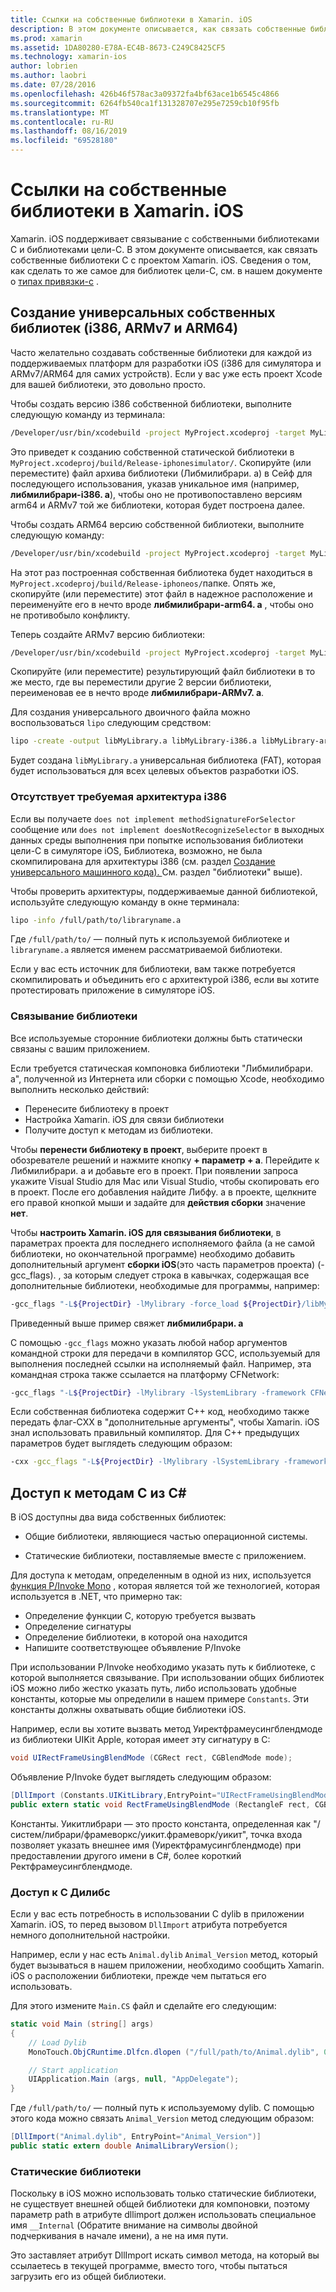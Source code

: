 ```yaml
---
title: Ссылки на собственные библиотеки в Xamarin. iOS
description: В этом документе описывается, как связать собственные библиотеки C с приложением Xamarin. iOS. В нем описывается создание универсальных собственных библиотек и доступ к методам C#C из.
ms.prod: xamarin
ms.assetid: 1DA80280-E78A-EC4B-8673-C249C8425CF5
ms.technology: xamarin-ios
author: lobrien
ms.author: laobri
ms.date: 07/28/2016
ms.openlocfilehash: 426b46f578ac3a09372fa4bf63ace1b6545c4866
ms.sourcegitcommit: 6264fb540ca1f131328707e295e7259cb10f95fb
ms.translationtype: MT
ms.contentlocale: ru-RU
ms.lasthandoff: 08/16/2019
ms.locfileid: "69528180"
---
```

# <a name="referencing-native-libraries-in-xamarinios"></a>Ссылки на собственные библиотеки в Xamarin. iOS

Xamarin. iOS поддерживает связывание с собственными библиотеками C и библиотеками цели-C. В этом документе описывается, как связать собственные библиотеки C с проектом Xamarin. iOS. Сведения о том, как сделать то же самое для библиотек цели-C, см. в нашем документе о [типах привязки-c](~/ios/platform/binding-objective-c/index.md) .

<a name="building_native" />

## <a name="building-universal-native-libraries-i386-armv7-and-arm64"></a>Создание универсальных собственных библиотек (i386, ARMv7 и ARM64)

Часто желательно создавать собственные библиотеки для каждой из поддерживаемых платформ для разработки iOS (i386 для симулятора и ARMv7/ARM64 для самих устройств). Если у вас уже есть проект Xcode для вашей библиотеки, это довольно просто.

Чтобы создать версию i386 собственной библиотеки, выполните следующую команду из терминала:

```bash
/Developer/usr/bin/xcodebuild -project MyProject.xcodeproj -target MyLibrary -sdk iphonesimulator -arch i386 -configuration Release clean build
```

Это приведет к созданию собственной статической библиотеки в `MyProject.xcodeproj/build/Release-iphonesimulator/`. Скопируйте (или переместите) файл архива библиотеки (Либмилибрари. a) в Сейф для последующего использования, указав уникальное имя (например, **либмилибрари-i386. a**), чтобы оно не противопоставлено версиям arm64 и ARMv7 той же библиотеки, которая будет построена далее.

Чтобы создать ARM64 версию собственной библиотеки, выполните следующую команду:

```bash
/Developer/usr/bin/xcodebuild -project MyProject.xcodeproj -target MyLibrary -sdk iphoneos -arch arm64 -configuration Release clean build
```

На этот раз построенная собственная библиотека будет находиться в `MyProject.xcodeproj/build/Release-iphoneos/`папке. Опять же, скопируйте (или переместите) этот файл в надежное расположение и переименуйте его в нечто вроде **либмилибрари-arm64. a** , чтобы оно не противобыло конфликту.

Теперь создайте ARMv7 версию библиотеки:

```bash
/Developer/usr/bin/xcodebuild -project MyProject.xcodeproj -target MyLibrary -sdk iphoneos -arch armv7 -configuration Release clean build
```

Скопируйте (или переместите) результирующий файл библиотеки в то же место, где вы переместили другие 2 версии библиотеки, переименовав ее в нечто вроде **либмилибрари-ARMv7. a**.

Для создания универсального двоичного файла можно воспользоваться `lipo` следующим средством:

```bash
lipo -create -output libMyLibrary.a libMyLibrary-i386.a libMyLibrary-arm64.a libMyLibrary-armv7.a
```

Будет создана `libMyLibrary.a` универсальная библиотека (FAT), которая будет использоваться для всех целевых объектов разработки iOS.


### <a name="missing-required-architecture-i386"></a>Отсутствует требуемая архитектура i386

Если вы получаете `does not implement methodSignatureForSelector` сообщение или `does not implement doesNotRecognizeSelector` в выходных данных среды выполнения при попытке использования библиотеки цели-C в симуляторе iOS, Библиотека, возможно, не была скомпилирована для архитектуры i386 (см. раздел [Создание универсального машинного кода). ](#building_native)См. раздел "библиотеки" выше).

Чтобы проверить архитектуры, поддерживаемые данной библиотекой, используйте следующую команду в окне терминала:

```bash
lipo -info /full/path/to/libraryname.a
```

Где `/full/path/to/` — полный путь к используемой библиотеке и `libraryname.a` является именем рассматриваемой библиотеки.

Если у вас есть источник для библиотеки, вам также потребуется скомпилировать и объединить его с архитектурой i386, если вы хотите протестировать приложение в симуляторе iOS.

### <a name="linking-your-library"></a>Связывание библиотеки

Все используемые сторонние библиотеки должны быть статически связаны с вашим приложением. 

Если требуется статическая компоновка библиотеки "Либмилибрари. a", полученной из Интернета или сборки с помощью Xcode, необходимо выполнить несколько действий:

- Перенесите библиотеку в проект
- Настройка Xamarin. iOS для связи библиотеки
- Получите доступ к методам из библиотеки.


Чтобы **перенести библиотеку в проект**, выберите проект в обозревателе решений и нажмите кнопку **+ параметр + a**. Перейдите к Либмилибрари. a и добавьте его в проект. При появлении запроса укажите Visual Studio для Mac или Visual Studio, чтобы скопировать его в проект. После его добавления найдите Либфу. a в проекте, щелкните его правой кнопкой мыши и задайте для **действия сборки** значение **нет**.

Чтобы **настроить Xamarin. iOS для связывания библиотеки**, в параметрах проекта для последнего исполняемого файла (а не самой библиотеки, но окончательной программе) необходимо добавить дополнительный аргумент **сборки iOS**(это часть параметров проекта) (-gcc_flags). , за которым следует строка в кавычках, содержащая все дополнительные библиотеки, необходимые для программы, например:

```bash
-gcc_flags "-L${ProjectDir} -lMylibrary -force_load ${ProjectDir}/libMyLibrary.a"
```

Приведенный выше пример свяжет **либмилибрари. a**

С помощью `-gcc_flags` можно указать любой набор аргументов командной строки для передачи в компилятор GCC, используемый для выполнения последней ссылки на исполняемый файл. Например, эта командная строка также ссылается на платформу CFNetwork:

```bash
-gcc_flags "-L${ProjectDir} -lMylibrary -lSystemLibrary -framework CFNetwork -force_load ${ProjectDir}/libMyLibrary.a"
```

Если собственная библиотека содержит C++ код, необходимо также передать флаг-CXX в "дополнительные аргументы", чтобы Xamarin. iOS знал использовать правильный компилятор. Для C++ предыдущих параметров будет выглядеть следующим образом:

```bash
-cxx -gcc_flags "-L${ProjectDir} -lMylibrary -lSystemLibrary -framework CFNetwork -force_load ${ProjectDir}/libMyLibrary.a"
```

<a name="Accessing_C_Methods_from_C#" />

## <a name="accessing-c-methods-from-c35"></a>Доступ к методам C из C&#35;

В iOS доступны два вида собственных библиотек:

- Общие библиотеки, являющиеся частью операционной системы.

- Статические библиотеки, поставляемые вместе с приложением.


Для доступа к методам, определенным в одной из них, используется [функция P/Invoke Mono](https://www.mono-project.com/docs/advanced/pinvoke/) , которая является той же технологией, которая используется в .NET, что примерно так:

- Определение функции C, которую требуется вызвать
- Определение сигнатуры
- Определение библиотеки, в которой она находится
- Напишите соответствующее объявление P/Invoke

При использовании P/Invoke необходимо указать путь к библиотеке, с которой выполняется связывание. При использовании общих библиотек iOS можно либо жестко указать путь, либо использовать удобные константы, которые мы определили в нашем примере `Constants`. Эти константы должны охватывать общие библиотеки iOS.

Например, если вы хотите вызвать метод Уиректфрамеусингблендмоде из библиотеки UIKit Apple, которая имеет эту сигнатуру в C:

```csharp
void UIRectFrameUsingBlendMode (CGRect rect, CGBlendMode mode);
```

Объявление P/Invoke будет выглядеть следующим образом:

```csharp
[DllImport (Constants.UIKitLibrary,EntryPoint="UIRectFrameUsingBlendMode")]
public extern static void RectFrameUsingBlendMode (RectangleF rect, CGBlendMode blendMode);
```

Константы. Уикитлибрари — это просто константа, определенная как "/систем/либрари/фрамеворкс/уикит.фрамеворк/уикит", точка входа позволяет указать внешнее имя (Уиректфрамусингблендмоде) при предоставлении другого имени в C#, более короткий Ректфрамеусингблендмоде.

<a name="Accessing_C_Dylibs" />

### <a name="accessing-c-dylibs"></a>Доступ к C Дилибс

Если у вас есть потребность в использовании C dylib в приложении Xamarin. iOS, то перед вызовом `DllImport` атрибута потребуется немного дополнительной настройки.

Например, если у нас есть `Animal.dylib` `Animal_Version` метод, который будет вызываться в нашем приложении, необходимо сообщить Xamarin. iOS о расположении библиотеки, прежде чем пытаться его использовать.

Для этого измените `Main.CS` файл и сделайте его следующим:

```csharp
static void Main (string[] args)
{
    // Load Dylib
    MonoTouch.ObjCRuntime.Dlfcn.dlopen ("/full/path/to/Animal.dylib", 0);

    // Start application
    UIApplication.Main (args, null, "AppDelegate");
}
```

Где `/full/path/to/` — полный путь к используемому dylib. С помощью этого кода можно связать `Animal_Version` метод следующим образом:

```csharp
[DllImport("Animal.dylib", EntryPoint="Animal_Version")]
public static extern double AnimalLibraryVersion();
```

<a name="Static_Libraries" />

### <a name="static-libraries"></a>Статические библиотеки

Поскольку в iOS можно использовать только статические библиотеки, не существует внешней общей библиотеки для компоновки, поэтому параметр path в атрибуте dllimport должен использовать специальное имя `__Internal` (Обратите внимание на символы двойной подчеркивания в начале имени), а не на имя пути.

Это заставляет атрибут DllImport искать символ метода, на который вы ссылаетесь в текущей программе, вместо того, чтобы пытаться загрузить его из общей библиотеки.

